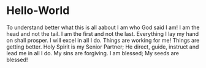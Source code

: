 # Hello-World
To understand better what this is all aabout
I am who God said I am! I am the head and not the tail. 
I am the first and not the last. 
Everything I lay my hand on shall prosper. 
I will excel in all I do. 
Things are working for me! 
Things are getting better.
Holy Spirit is my Senior Partner; He direct, guide, instruct and lead me in all I do.
My sins are forgiving.
I am blessed; My seeds are blessed!

